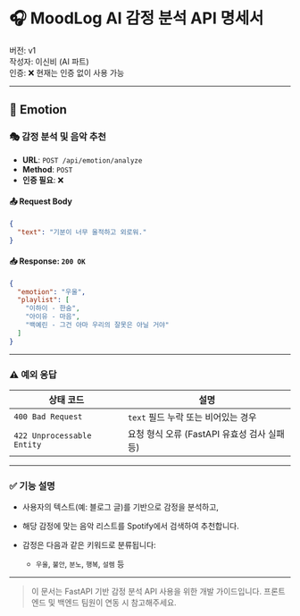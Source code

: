 # 🎧 MoodLog AI 감정 분석 API 명세서

버전: v1  
작성자: 이신비 (AI 파트)  
인증: ❌ 현재는 인증 없이 사용 가능

---

## 📂 Emotion

### 🎭 감정 분석 및 음악 추천

- **URL**: `POST /api/emotion/analyze`
- **Method**: `POST`
- **인증 필요**: ❌

#### 📤 Request Body

```json
{
  "text": "기분이 너무 울적하고 외로워."
}
````

#### 📥 Response: `200 OK`

```json
{
  "emotion": "우울",
  "playlist": [
    "이하이 - 한숨",
    "아이유 - 마음",
    "백예린 - 그건 아마 우리의 잘못은 아닐 거야"
  ]
}
```

---

### ⚠️ 예외 응답

| 상태 코드                      | 설명                             |
| -------------------------- | ------------------------------ |
| `400 Bad Request`          | `text` 필드 누락 또는 비어있는 경우        |
| `422 Unprocessable Entity` | 요청 형식 오류 (FastAPI 유효성 검사 실패 등) |

---

### ✅ 기능 설명

* 사용자의 텍스트(예: 블로그 글)를 기반으로 감정을 분석하고,
* 해당 감정에 맞는 음악 리스트를 Spotify에서 검색하여 추천합니다.
* 감정은 다음과 같은 키워드로 분류됩니다:

  * `우울`, `불안`, `분노`, `행복`, `설렘` 등

---

> 이 문서는 FastAPI 기반 감정 분석 API 사용을 위한 개발 가이드입니다.
> 프론트엔드 및 백엔드 팀원이 연동 시 참고해주세요.

